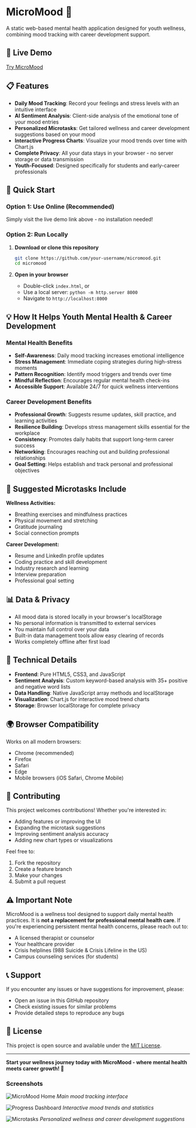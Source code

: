 # MicroMood 🧠

A static web-based mental health application designed for youth wellness, combining mood tracking with career development support.

## 🌟 Live Demo
[Try MicroMood](https://your-username.github.io/micromood)

## 📋 Features

- **Daily Mood Tracking**: Record your feelings and stress levels with an intuitive interface
- **AI Sentiment Analysis**: Client-side analysis of the emotional tone of your mood entries
- **Personalized Microtasks**: Get tailored wellness and career development suggestions based on your mood
- **Interactive Progress Charts**: Visualize your mood trends over time with Chart.js
- **Complete Privacy**: All your data stays in your browser - no server storage or data transmission
- **Youth-Focused**: Designed specifically for students and early-career professionals

## 🚀 Quick Start

### Option 1: Use Online (Recommended)
Simply visit the live demo link above - no installation needed!

### Option 2: Run Locally
1. **Download or clone this repository**
   ```bash
   git clone https://github.com/your-username/micromood.git
   cd micromood
   ```

2. **Open in your browser**
   - Double-click `index.html`, or
   - Use a local server: `python -m http.server 8000`
   - Navigate to `http://localhost:8000`

## 💡 How It Helps Youth Mental Health & Career Development

### Mental Health Benefits
- **Self-Awareness**: Daily mood tracking increases emotional intelligence
- **Stress Management**: Immediate coping strategies during high-stress moments  
- **Pattern Recognition**: Identify mood triggers and trends over time
- **Mindful Reflection**: Encourages regular mental health check-ins
- **Accessible Support**: Available 24/7 for quick wellness interventions

### Career Development Benefits  
- **Professional Growth**: Suggests resume updates, skill practice, and learning activities
- **Resilience Building**: Develops stress management skills essential for the workplace
- **Consistency**: Promotes daily habits that support long-term career success
- **Networking**: Encourages reaching out and building professional relationships
- **Goal Setting**: Helps establish and track personal and professional objectives

## 🎯 Suggested Microtasks Include

**Wellness Activities:**
- Breathing exercises and mindfulness practices
- Physical movement and stretching
- Gratitude journaling
- Social connection prompts

**Career Development:**
- Resume and LinkedIn profile updates
- Coding practice and skill development
- Industry research and learning
- Interview preparation
- Professional goal setting

## 📊 Data & Privacy

- All mood data is stored locally in your browser's localStorage
- No personal information is transmitted to external services
- You maintain full control over your data
- Built-in data management tools allow easy clearing of records
- Works completely offline after first load

## 🔧 Technical Details

- **Frontend**: Pure HTML5, CSS3, and JavaScript
- **Sentiment Analysis**: Custom keyword-based analysis with 35+ positive and negative word lists
- **Data Handling**: Native JavaScript array methods and localStorage
- **Visualization**: Chart.js for interactive mood trend charts
- **Storage**: Browser localStorage for complete privacy

## 🌍 Browser Compatibility

Works on all modern browsers:
- Chrome (recommended)
- Firefox
- Safari
- Edge
- Mobile browsers (iOS Safari, Chrome Mobile)

## 🤝 Contributing

This project welcomes contributions! Whether you're interested in:
- Adding features or improving the UI
- Expanding the microtask suggestions
- Improving sentiment analysis accuracy
- Adding new chart types or visualizations

Feel free to:
1. Fork the repository
2. Create a feature branch
3. Make your changes
4. Submit a pull request

## ⚠️ Important Note

MicroMood is a wellness tool designed to support daily mental health practices. It is **not a replacement for professional mental health care**. If you're experiencing persistent mental health concerns, please reach out to:

- A licensed therapist or counselor
- Your healthcare provider  
- Crisis helplines (988 Suicide & Crisis Lifeline in the US)
- Campus counseling services (for students)

## 📞 Support

If you encounter any issues or have suggestions for improvement, please:
- Open an issue in this GitHub repository
- Check existing issues for similar problems
- Provide detailed steps to reproduce any bugs

## 📄 License

This project is open source and available under the [MIT License](LICENSE).

---

**Start your wellness journey today with MicroMood - where mental health meets career growth! 🌱**

### Screenshots

![MicroMood Home](screenshots/home.png)
*Main mood tracking interface*

![Progress Dashboard](screenshots/progress.png)
*Interactive mood trends and statistics*

![Microtasks](screenshots/tasks.png)
*Personalized wellness and career development suggestions*